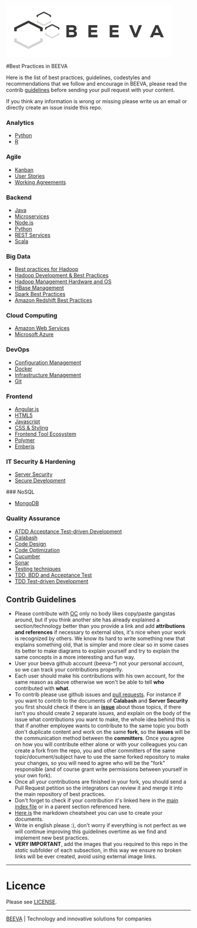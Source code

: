 ![alt text](/static/horizontal-beeva-logo.png "BEEVA")

#Best Practices in BEEVA

Here is the list of best practices, guidelines, codestyles and recommendations that we follow and encourage in BEEVA, please read the contrib [guidelines](#contrib-guidelines) before sending your pull request with your content.

If you think any information is wrong or missing please write us an email or directly create an issue inside this repo.

### Analytics
* [Python](analytics/python/README.md)
* [R](analytics/R/README.md)

### Agile
* [Kanban](agile/Kanban/README.md)
* [User Stories](agile/userStories/README.md)
* [Working Agreements](agile/workingAgreements/README.md)

### Backend
* [Java](backend/java/README.md)
* [Microservices](backend/microservices/README.md)
* [Node.js](backend/nodejs/README.md)
* [Python](backend/python/README.md)
* [REST Services](backend/rest/README.md)
* [Scala](backend/scala/README.md)

### Big Data
* [Best practices for Hadoop](big_data/hadoop/hadoop-management.md)
* [Hadoop Development & Best Practices](big_data/hadoop/hadoop-development.md)
* [Hadoop Management Hardware and OS](big_data/hadoop/hadoop-management-hardware-and-os.md)
* [HBase Management](big_data/hadoop/hadoop-management-hbase.md)
* [Spark Best Practices](big_data/spark/README.md)
* [Amazon Redshift Best Practices](big_data/redshift/README.md)

### Cloud Computing
* [Amazon Web Services](cloud/aws/README.md)
* [Microsoft Azure](cloud/azure/README.md)

### DevOps
* [Configuration Management](devops/configuration_management/README.md)
* [Docker](devops/docker/README.md)
* [Infrastructure Management](devops/infrastructure/README.md)
* [Git](devops/git/README.md)

### Frontend
* [Angular.js](frontend/angular/README.md)
* [HTML5](frontend/general/html/README.md)
* [Javascript](frontend/general/javascript/README.md)
* [CSS & Styling](frontend/general/css/README.md)
* [Frontend Tool Ecosystem](frontend/general/tools/README.md)
* [Polymer](frontend/polymer/README.md)
* [Emberjs](frontend/emberjs/README.md)

### IT Security & Hardening
* [Server Security](it_security/server_security/README.md)
* [Secure Development](it_security/secure-development/README.md)

### NoSQL
* [MongoDB](nosql/mongodb/README.md) 

### Quality Assurance
* [ATDD Acceptance Test-driven Development](qa_testing/testing/ATDD/README.md)
* [Calabash](qa_testing/calabash/README.md)
* [Code Design](qa_testing/code_design/README.md)
* [Code Optimization](qa_testing/code_optimization/README.md)
* [Cucumber](qa_testing/cucumber/README.md)
* [Sonar](qa_testing/sonar/README.md)
* [Testing techniques](qa_testing/testing/TestTechniques.md)
* [TDD, BDD and Acceptance Test](qa_testing/testing/GoodPracticesBDD.md)
* [TDD Test-driven Development](qa_testing/testing/TDD/README.md)

## Contrib Guidelines
* Please contribute with [OC](http://m.memegen.com/hyndzm.jpg) only no body likes copy/paste gangstas around, but if you think another site has already explained a section/technology better than you provide a link and add __attributions and references__ if necessary to external sites, it's nice when your work is recognized by others. We know its hard to write something new that explains something old, that is simpler and more clear so in some cases its better to make diagrams to explain yourself and try to explain the same concepts in a more interesting and fun way.
* User your beeva github account (beeva-*) not your personal account, so we can track your contributions properlly.
* Each user should make his contributions with his own account, for the same reason as above otherwise we won't be able to tell __who__ contributed with __what__.
* To contrib please use github issues and [pull requests](https://help.github.com/articles/using-pull-requests/). For instance if you want to contrib to the documents of __Calabash__ and __Server Security__ you first should check if there is an [__issue__](https://github.com/beeva/beeva-best-practices/issues) about those topics, if there isn't you should create 2 separate issues, and explain on the body of the issue what contributions you want to make, the whole idea behind this is that if another employee wants to contribute to the same topic you both don't duplicate content and work on the same __fork__, so the __issues__ will be the communication method between the __committers__. Once you agree on how you will contribute either alone or with your colleagues you can create a fork from the repo, you and other committers of the same topic/document/subject have to use the same forked repository to make your changes, so you will need to agree who will be the "fork" responsible (and of course grant write permissions between yourself in your own fork).
* Once all your contributions are finished in your fork, you should send a Pull Request petition so the integrators can review it and merge it into the main repository of best practices.
* Don't forget to check if your contribution it's linked here in the [main index file](README.md) or in a parent section referenced here.
* [Here is](https://github.com/adam-p/markdown-here/wiki/Markdown-Cheatsheet) the markdown cheatsheet you can use to create your documents.
* Write in english please :), don't worry if everything is not perfect as we will continue improving this guidelines overtime as we find and implement new best practices.
* __VERY IMPORTANT__, add the images that you required to this repo in the *static* subfolder of each subsection, in this way we ensure no broken links will be ever created, avoid using external image links.


---

# Licence

Please see [LICENSE](LICENSE).

___

[BEEVA](https://www.beeva.com) | Technology and innovative solutions for companies

